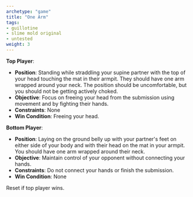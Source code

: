 ```yaml
---
archetype: "game"
title: "One Arm"
tags: 
- guillotine
- slime mold original
- untested
weight: 3
---
```


**Top Player**:
  * **Position**: Standing while straddling your supine partner with the top of your head touching the mat in their armpit. They should have one arm wrapped around your neck. The position should be uncomfortable, but you should not be getting actively choked.
  * **Objective**: Focus on freeing your head from the submission using movement and by fighting their hands.
  * **Constraints**: None
  * **Win Condition**: Freeing your head.

**Bottom Player**:
  * **Position**: Laying on the ground belly up with your partner's feet on either side of your body and with their head on the mat in your armpit. You should have one arm wrapped around their neck. 
  * **Objective**: Maintain control of your opponent without connecting your hands.
  * **Constraints**: Do not connect your hands or finish the submission.
  * **Win Condition**: None

Reset if top player wins.